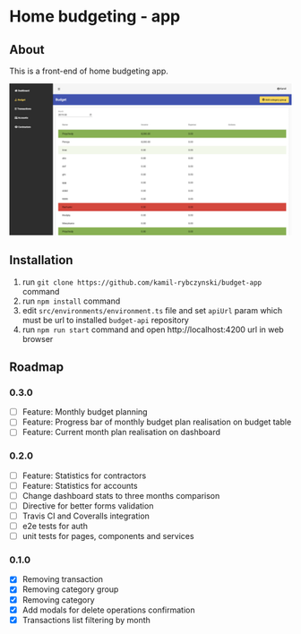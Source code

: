 # Home budgeting - app

## About

This is a front-end of home budgeting app.

![](./docs/preview.png)

## Installation

1. run `git clone https://github.com/kamil-rybczynski/budget-app` command
2. run `npm install` command
3. edit `src/environments/environment.ts` file and set `apiUrl` param which must be url to installed `budget-api` repository
4. run `npm run start` command and open http://localhost:4200 url in web browser


## Roadmap

### 0.3.0

- [ ] Feature: Monthly budget planning
- [ ] Feature: Progress bar of monthly budget plan realisation on budget table
- [ ] Feature: Current month plan realisation on dashboard

### 0.2.0

- [ ] Feature: Statistics for contractors
- [ ] Feature: Statistics for accounts
- [ ] Change dashboard stats to three months comparison
- [ ] Directive for better forms validation
- [ ] Travis CI and Coveralls integration
- [ ] e2e tests for auth
- [ ] unit tests for pages, components and services

### 0.1.0

- [x] Removing transaction
- [x] Removing category group
- [x] Removing category
- [x] Add modals for delete operations confirmation
- [x] Transactions list filtering by month
